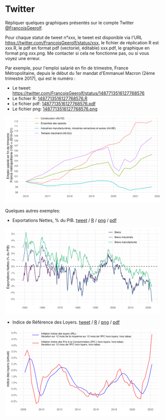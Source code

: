 # Twitter

Répliquer quelques graphiques présentés sur le compte Twitter [@FrancoisGeerolf](https://twitter.com/FrancoisGeerolf).

Pour chaque statut de tweet n°xxx, le tweet est disponible via l'URL <https://twitter.com/FrancoisGeerolf/status/xxx>, le fichier de réplication R est xxx.R, le pdf en format pdf (vectoriel, éditable) xxx.pdf, le graphique en format png xxx.png. Me contacter si cela ne fonctionne pas, ou si vous voyez une erreur.

Par exemple, pour l'emploi salarié en fin de trimestre, France Métropolitaine, depuis le début du 1er mandat d'Emmanuel Macron (2ème trimestre 2017), qui est le numéro :
- Le tweet: <https://twitter.com/FrancoisGeerolf/status/1487713516127768576>
- Le fichier R: [1487713516127768576.R](1487713516127768576.R)
- Le fichier pdf: [1487713516127768576.pdf](1487713516127768576.pdf)
- Le fichier png: [1487713516127768576.png](1487713516127768576.png)

![Emploi salarié en fin de trimestre](1487713516127768576.png)

Quelques autres exemples:
 
- Exportations Nettes, % du PIB. [tweet](https://twitter.com/FrancoisGeerolf/status/1487364702841749504) / [R](1487364702841749504.R) / [png](1487364702841749504.png) / [pdf](1487364702841749504.pdf)

![Exportations Nettes](1487364702841749504.png)
 
- Indice de Référence des Loyers. [tweet](https://twitter.com/FrancoisGeerolf/status/1519713704857718784) / [R](1519713704857718784.R) / [png](1519713704857718784.png) / [pdf](1519713704857718784.pdf)

![Indice de Référence des Loyers](1519713704857718784.png)


